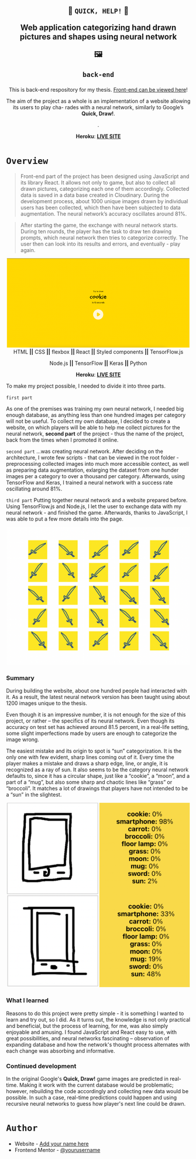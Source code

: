 <h2 align="center">
  
  🧠 <code>QUICK, HELP!</code> 🧠
  
  Web application categorizing hand drawn pictures and shapes using neural network
  
  🖼️
  
  <code>back-end</code> </h2>

<div align="center">
This is back-end respository for my thesis. <a href="https://github.com/OktawiaRogowicz/neural-network-front">Front-end can be viewed here</a>! 

The aim of the project as a whole is an implementation of a website allowing its users to play cha-
  rades with a neural network, similarly to Google’s <b>Quick, Draw!</b>. 
  
.

<strong>Heroku</strong>: <a href="neural-network-react.herokuapp.com"><strong>LIVE SITE</strong></a>
</div>

<h1><code>Overview</code></h1>

> Front-end part of the project has been designed using JavaScript and its library React. It
allows not only to game, but also to collect all drawn pictures, categorizing each one of
them accordingly. Collected data is saved in a data base created in Cloudinary. During
the development process, about 1000 unique images drawn by individual users has been
collected, which then have been subjected to data augmentation. The neural network’s
accuracy oscillates around 81%.

> After starting the game, the exchange with neural network starts. During ten rounds,
the player has the task to draw ten drawing prompts, which neural network then tries to
categorize correctly. The user then can look into its results and errors, and eventually -
play again.



<div align="center">
  <img src="https://github.com/OktawiaRogowicz/neural-network-front/blob/main/utils/images/collecting3.png?raw=true"
    alt="Screenshot" width="500"/>
</div>



<div align="center">
  HTML <strong>||</strong> CSS <strong>||</strong> flexbox <strong>||</strong> React <strong>||</strong> Styled components <strong>||</strong> TensorFlow.js
  
   Node.js <strong>||</strong> TensorFlow <strong>||</strong> Keras <strong>||</strong> Python
  
<strong>Heroku</strong>: <a href="neural-network-react.herokuapp.com"><strong>LIVE SITE</strong></a>
</div>


To make my project possible, I needed to divide it into three parts.

<code>first part</code>

As one of the premises was training my own neural network, I needed big enough database, as anything less than one hundred images per category will not be useful. To collect my own database, I decided to create a website, on which players will be able to help me collect pictures for the neural network, <b>second part</b> of the project - thus the name of the project, back from the times when I promoted it online.

<code>second part</code>
...was creating neural network. After deciding on the architecture, I wrote few scripts - that can be viewed in the root folder - preprocessing collected images into much more accessible contect, as well as preparing data augmentation, exlarging the dataset from one hunder images per a category to over a thousand per category. Afterwards, using TensorFlow and Keras, I trained a neural network with a success rate oscillating around 81%. 

<code>third part</code>
Putting together neural network and a website prepared before. Using TensorFlow.js and Node.js, I let the user to exchange data with my neural network - and finished the game. Afterwards, thanks to JavaScript, I was able to put a few more details into the page.

<div align="center">
  <img src="https://github.com/OktawiaRogowicz/neural-network-front/blob/main/utils/images/swordDataAug.png?raw=true"
    alt="Screenshot" width="500"/>
</div>

### Summary

During building the website, about one hundred people had interacted with it. As a result, the latest neural network version has been taught using about 1200 images unique to the thesis.

Even though it is an impressive number, it is not enough for the size of this project, or rather – the specifics of its neural network. Even though its accuracy on test set has achieved around 81.5 percent, in a real-life setting, some slight imperfections made by users are enough to categorize the image wrong. 

The easiest mistake and its origin to spot is “sun” categorization. It is the only one with few evident, sharp lines coming out of it. Every time the player makes a mistake and draws a sharp edge, line, or angle, it is recognized as a ray of sun. It also seems to be the category neural network defaults to, since it has a circular shape, just like a “cookie”, a “moon”,  and a part of a “mug”, but also some sharp and chaotic lines like “grass” or “broccoli”. It matches a lot of drawings that players have not intended to be a “sun” in the slightest. 

<div align="center">
  <img src="https://github.com/OktawiaRogowicz/neural-network-front/blob/main/utils/images/compareSmartphone.png?raw=true"
    alt="Screenshot" width="500"/>
</div>

### What I learned

Reasons to do this project were pretty simple - it is something I wanted to learn and try out, so I did. As it turns out, the knowledge is not only practical and beneficial, but the process of learning, for me, was also simply enjoyable and amusing. I found JavaScript and React easy to use, with great possibilities, and neural networks fascinating – observation of expanding database and how the network's thought process alternates with each change was absorbing and informative.

### Continued development

In the original Google's <b>Quick, Draw!</b> game images are predicted in real-time. Making it work with the current database would be problematic; however, rebuilding the code accordingly and collecting new data would be possible. In such a case, real-time predictions could happen and using recursive neural networks to guess how player's next line could be drawn.

<h1><code>Author</code></h1>

- Website - [Add your name here](https://www.your-site.com)
- Frontend Mentor - [@yourusername](https://www.frontendmentor.io/profile/yourusername)

